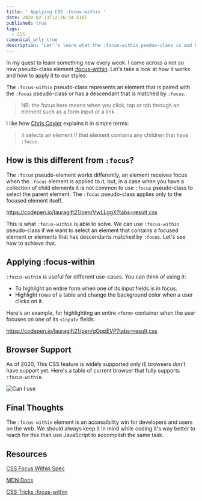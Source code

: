 ```yaml
---
title: ' Applying CSS :focus-within '
date: 2020-02-13T12:26:34.510Z
published: true
tags:
  - CSS
canonical_url: true
description: 'Let''s learn what the :focus-within pseduo-class is and how to apply it.'
---
```

In my quest to learn something new every week. I came across a not so new pseudo-class element [:focus-within](https://drafts.csswg.org/selectors-4/#the-focus-within-pseudo). Let's take a look at how it works and how to apply it to our styles.

The `:focus-within` pseudo-class represents an element that is paired with the `:focus` pseudo-class or has a descendant that is matched by `:focus`.

> NB: the focus here means when you click, tap or tab through an element such as a form input or a link.

I like how [Chris Coyier](https://css-tricks.com/almanac/selectors/f/focus-within/) explains it in simple terms:

> It selects an element if that element contains any children that have `:focus`.

## How is this different from `:focus`?

The `:focus` pseudo-element works differently, an element receives focus when the `:focus` element is applied to it, but, in a case when you have a collection of child elements it is not common to use `:focus` pseudo-class to select the parent element. The `:focus` pseudo-class applies only to the focused element itself.

https://codepen.io/lauragift21/pen/VwLLggX?tabs=result,css

This is what `:focus-within` is able to solve. We can use `:focus-within `pseudo-class if we want to select an element that contains a focused element or elements that has descendants matched by `:focus`. Let's see how to achieve that.

## Applying :focus-within

`:focus-within` is useful for different use-cases. You can think of using it:

* To highlight an entire form when one of its input fields is in focus.
* Highlight rows of a table and change the background color when a user clicks on it.

Here's an example, for highlighting an entire `<form>` container when the user focuses on one of its `<input>` fields.

https://codepen.io/lauragift21/pen/gOppEVP?tabs=result,css

## Browser Support

As of 2020, This CSS feature is widely supported only IE browsers don't have support yet. Here's a table of current browser that fully supports `:focus-within`.

![Can I use](https://dev-to-uploads.s3.amazonaws.com/i/nu2usvsjsm47xyraenqe.png)

## Final Thoughts

The `:focus-within` element is an accessibility win for developers and users on the web. We should always keep it in mind while coding it's way better to reach for this than use JavaScript to accomplish the same task. 

## Resources

[CSS Focus Within Spec](https://drafts.csswg.org/selectors-4/#the-focus-within-pseudo)

[MDN Docs](https://developer.mozilla.org/en-US/docs/Web/CSS/:focus-within) [](https://css-tricks.com/almanac/selectors/f/focus-within/)

[CSS Tricks :focus-within](https://css-tricks.com/almanac/selectors/f/focus-within/)
